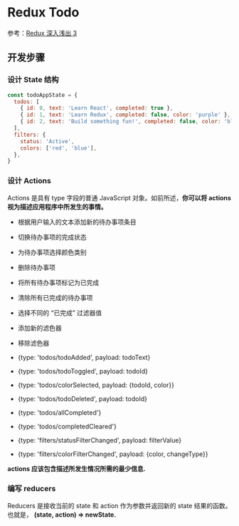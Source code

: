 # Redux Todo

参考：[Redux 深入浅出 3](https://cn.redux.js.org/tutorials/fundamentals/part-3-state-actions-reducers)

## 开发步骤

### 设计 State 结构

```js
const todoAppState = {
  todos: [
    { id: 0, text: 'Learn React', completed: true },
    { id: 1, text: 'Learn Redux', completed: false, color: 'purple' },
    { id: 2, text: 'Build something fun!', completed: false, color: 'blue' },
  ],
  filters: {
    status: 'Active',
    colors: ['red', 'blue'],
  },
}
```

### 设计 Actions

Actions 是具有 type 字段的普通 JavaScript 对象。如前所述，**你可以将 actions 视为描述应用程序中所发生的事情。**

- 根据用户输入的文本添加新的待办事项条目
- 切换待办事项的完成状态
- 为待办事项选择颜色类别
- 删除待办事项
- 将所有待办事项标记为已完成
- 清除所有已完成的待办事项
- 选择不同的 “已完成” 过滤器值
- 添加新的滤色器
- 移除滤色器

- {type: 'todos/todoAdded', payload: todoText}
- {type: 'todos/todoToggled', payload: todoId}
- {type: 'todos/colorSelected, payload: {todoId, color}}
- {type: 'todos/todoDeleted', payload: todoId}
- {type: 'todos/allCompleted'}
- {type: 'todos/completedCleared'}
- {type: 'filters/statusFilterChanged', payload: filterValue}
- {type: 'filters/colorFilterChanged', payload: {color, changeType}}

**actions 应该包含描述所发生情况所需的最少信息.**

### 编写 reducers

Reducers 是接收当前的 state 和 action 作为参数并返回新的 state 结果的函数。也就是， **(state, action) => newState.**
